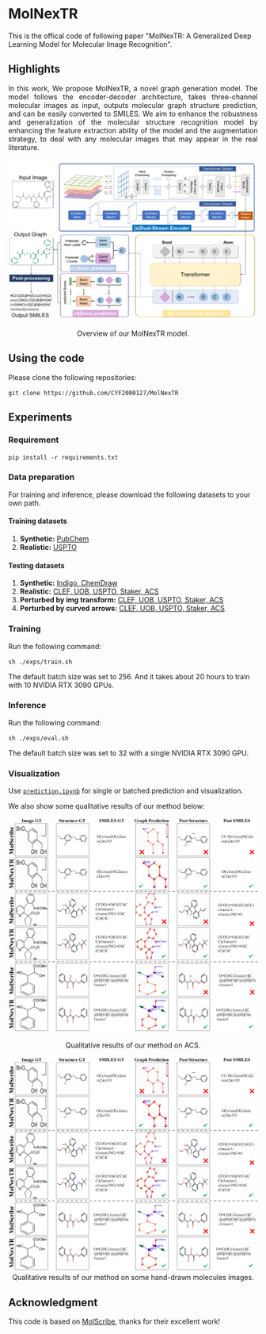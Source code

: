# MolNexTR
This is the offical code of following paper "MolNexTR: A Generalized Deep Learning Model for Molecular Image Recognition".

## Highlights
<p align="justify">
In this work, We propose MolNexTR, a novel graph generation model. The model follows the encoder-decoder architecture, takes three-channel molecular images as input, outputs molecular graph structure prediction, and can be easily converted to SMILES. We aim to enhance the robustness and generalization of the molecular structure recognition model by enhancing the feature extraction ability of the model and the augmentation strategy, to deal with any molecular images that may appear in the real literature.

[comment]: <> ()
![visualization](figure/arch.png)
<div align="center">
Overview of our MolNexTR model.
</div> 

## Using the code
Please clone the following repositories:
```
git clone https://github.com/CYF2000127/MolNexTR
```
## Experiments

### Requirement
```
pip install -r requirements.txt
```

### Data preparation
For training and inference, please download the following datasets to your own path.
#### Training datasets
1. **Synthetic:**  [PubChem](https://www.dropbox.com/s/mxvm5i8139y5cvk/pubchem.zip?dl=0)
2. **Realistic:**  [USPTO](https://www.dropbox.com/s/3podz99nuwagudy/uspto_mol.zip?dl=0)

#### Testing datasets
1. **Synthetic:**  [Indigo, ChemDraw](https://huggingface.co/datasets/CYF200127/MolNexTR/blob/main/synthetic.zip)
2. **Realistic:**  [CLEF, UOB, USPTO, Staker, ACS](https://huggingface.co/datasets/CYF200127/MolNexTR/blob/main/real.zip) 
3. **Perturbed by img transform:** [CLEF, UOB, USPTO, Staker, ACS](https://huggingface.co/datasets/CYF200127/MolNexTR/blob/main/perturb_by_imgtransform.zip)
4. **Perturbed by curved arrows:** [CLEF, UOB, USPTO, Staker, ACS](https://huggingface.co/datasets/CYF200127/MolNexTR/blob/main/perturb_by_imgtransform.zip)


### Training
Run the following command:
```
sh ./exps/train.sh
```
The default batch size was set to 256. And it takes about 20 hours to train with 10 NVIDIA RTX 3090 GPUs. 

### Inference
Run the following command:
```
sh ./exps/eval.sh
```
The default batch size was set to 32 with a single NVIDIA RTX 3090 GPU.

### Visualization
Use [`prediction.ipynb`](prediction.ipynb) for single or batched prediction and visualization.

We also show some qualitative results of our method below:

![visualization](figure/vs1.png)
<div align="center">
Qualitative results of our method on ACS.

![visualization](figure/vs1.png)
Qualitative results of our method on some hand-drawn molecules images.
</div> 

## Acknowledgment 
This code is based on [MolScribe](https://github.com/thomas0809/MolScribe), thanks for their excellent work!
